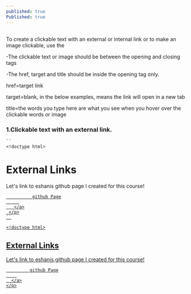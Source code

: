 ```yaml
---
published: true
Published: true
---
```

##

To create a clickable text with an external or internal link or to make an image clickable, use the 
	<a> </a>


-The clickable text or image should be between the opening and closing tags

-The href, target and title should be inside the opening tag only.

href=target link

target=blank, in the below examples, means the link will open in a new tab

title=the words you type here are what you see when you hover over the clickable words or image 

    
### 1.Clickable text with an external link.

	``
	<!doctype html>
 <html>
 <head>
   <meta charset="utf-8">
   <title>Links</title>
 </head>
 <body>
   <h1 id="top">External Links</h1>
   <section>
     <p>
       Let's link to eshanis github page I created for this course!
       <!-- link to eshanis page WITH TARGET-->
       <a href="https://github.com/eshanis" 
       target="_blank" title="star my github!">
       
              github Page
         
       </a>
     </p>
	``

	<!doctype html>
<html>
<head>
  <meta charset="utf-8">
  <title>Links</title>
</head>
<body>
  <h1 id="top">External Links</h1>
  <section>
    <p>
      Let's link to eshanis github page I created for this course!
      <!-- link to eshanis page WITH TARGET-->
      <a href="https://github.com/eshanis" 
      target="_blank" title="star my github!">
       
             github Page
        
      </a>
    </p>
